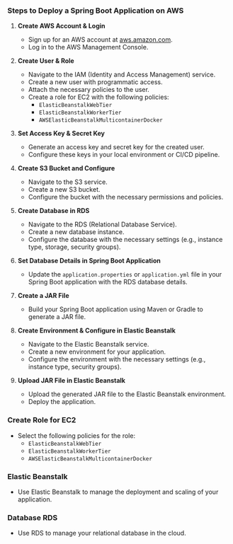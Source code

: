 ### Steps to Deploy a Spring Boot Application on AWS

1. **Create AWS Account & Login**
    - Sign up for an AWS account at [aws.amazon.com](https://aws.amazon.com/).
    - Log in to the AWS Management Console.

2. **Create User & Role**
    - Navigate to the IAM (Identity and Access Management) service.
    - Create a new user with programmatic access.
    - Attach the necessary policies to the user.
    - Create a role for EC2 with the following policies:
        - `ElasticBeanstalkWebTier`
        - `ElasticBeanstalkWorkerTier`
        - `AWSElasticBeanstalkMulticontainerDocker`

3. **Set Access Key & Secret Key**
    - Generate an access key and secret key for the created user.
    - Configure these keys in your local environment or CI/CD pipeline.

4. **Create S3 Bucket and Configure**
    - Navigate to the S3 service.
    - Create a new S3 bucket.
    - Configure the bucket with the necessary permissions and policies.

5. **Create Database in RDS**
    - Navigate to the RDS (Relational Database Service).
    - Create a new database instance.
    - Configure the database with the necessary settings (e.g., instance type, storage, security groups).

6. **Set Database Details in Spring Boot Application**
    - Update the `application.properties` or `application.yml` file in your Spring Boot application with the RDS database details.

7. **Create a JAR File**
    - Build your Spring Boot application using Maven or Gradle to generate a JAR file.

8. **Create Environment & Configure in Elastic Beanstalk**
    - Navigate to the Elastic Beanstalk service.
    - Create a new environment for your application.
    - Configure the environment with the necessary settings (e.g., instance type, security groups).

9. **Upload JAR File in Elastic Beanstalk**
    - Upload the generated JAR file to the Elastic Beanstalk environment.
    - Deploy the application.

### Create Role for EC2
- Select the following policies for the role:
    - `ElasticBeanstalkWebTier`
    - `ElasticBeanstalkWorkerTier`
    - `AWSElasticBeanstalkMulticontainerDocker`

### Elastic Beanstalk
- Use Elastic Beanstalk to manage the deployment and scaling of your application.

### Database RDS
- Use RDS to manage your relational database in the cloud.